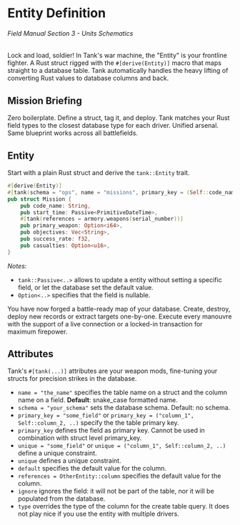 # Entity Definition
###### *Field Manual Section 3* - Units Schematics
Lock and load, soldier! In Tank's war machine, the "Entity" is your frontline fighter. A Rust struct rigged with the `#[derive(Entity)]` macro that maps straight to a database table. Tank automatically handles the heavy lifting of converting Rust values to database columns and back.

## Mission Briefing
Zero boilerplate. Define a struct, tag it, and deploy. Tank matches your Rust field types to the closest database type for each driver. Unified arsenal. Same blueprint works across all battlefields.

## Entity
Start with a plain Rust struct and derive the `tank::Entity` trait.
```rust
#[derive(Entity)]
#[tank(schema = "ops", name = "missions", primary_key = (Self::code_name, Self::start_time))]
pub struct Mission {
    pub code_name: String,
    pub start_time: Passive<PrimitiveDateTime>,
    #[tank(references = armory.weapons(serial_number))]
    pub primary_weapon: Option<i64>,
    pub objectives: Vec<String>,
    pub success_rate: f32,
    pub casualties: Option<u16>,
}
```
*Notes:*
* `tank::Passive<..>` allows to update a entity without setting a specific field, or let the database set the default value.
* `Option<..>` specifies that the field is nullable.

You have now forged a battle-ready map of your database. Create, destroy,  deploy new records or extract targets one-by-one. Execute every manouvre with the support of a live connection or a locked-in transaction for maximum firepower.

## Attributes
Tank's `#[tank(...)]` attributes are your weapon mods, fine-tuning your structs for precision strikes in the database.
- <Badge type="tip" text="struct" /><Badge type="tip" text="field" /> `name = "the_name"` specifies the table name on a struct and the column name on a field. **Default**: snake_case formatted name.
- <Badge type="tip" text="struct" /> `schema = "your_schema"` sets the database schema. Default: no schema.
- <Badge type="tip" text="struct" /> `primary_key = "some_field"` or `primary_key = ("column_1", Self::column_2, ..)` specify the the table primary key.
- <Badge type="tip" text="field" /> `primary_key` defines the field as primary key. Cannot be used in combination with struct level primary_key.
- <Badge type="tip" text="struct" /> `unique = "some_field"` or `unique = ("column_1", Self::column_2, ..)` define a unique constraint.
- <Badge type="tip" text="field" /> `unique` defines a unique constraint.
- <Badge type="tip" text="field" /> `default` specifies the default value for the column.
- <Badge type="tip" text="field" /> `references = OtherEntity::column` specifies the default value for the column.
- <Badge type="tip" text="field" /> `ignore` ignores the field: it will not be part of the table, nor it will be populated from the database.
- <Badge type="tip" text="field" /> `type` overrides the type of the column for the create table query. It does not play nice if you use the entity with multiple drivers.
